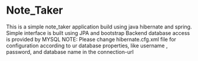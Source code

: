# Note_Taker
This is a simple note_taker application build using java hibernate and spring.
Simple interface is built using JPA and bootstrap
Backend database access is provided by MYSQL
NOTE:
  Please change hibernate.cfg.xml file for configuration according to ur database properties, like username , password, and database name in the connection-url 
